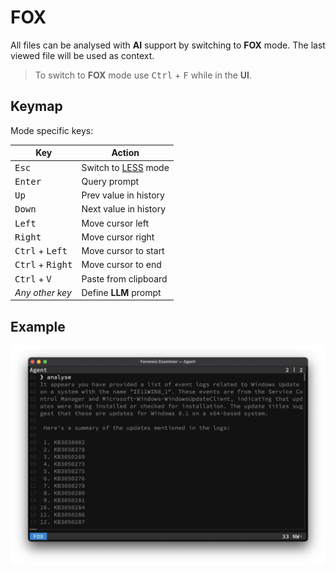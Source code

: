 # FOX
All files can be analysed with **AI** support by switching to **FOX** mode. The last viewed file will be used as context.

> To switch to **FOX** mode use <kbd>Ctrl</kbd> + <kbd>F</kbd> while in the **UI**.

## Keymap
Mode specific keys:

| Key                                | Action                         |
|------------------------------------|--------------------------------|
| <kbd>Esc</kbd>                     | Switch to [LESS](less.md) mode |
| <kbd>Enter</kbd>                   | Query prompt                   |
| <kbd>Up</kbd>                      | Prev value in history          |
| <kbd>Down</kbd>                    | Next value in history          |
| <kbd>Left</kbd>                    | Move cursor left               |
| <kbd>Right</kbd>                   | Move cursor right              |
| <kbd>Ctrl</kbd> + <kbd>Left</kbd>  | Move cursor to start           |
| <kbd>Ctrl</kbd> + <kbd>Right</kbd> | Move cursor to end             |
| <kbd>Ctrl</kbd> + <kbd>V</kbd>     | Paste from clipboard           |
| *Any other key*                    | Define **LLM** prompt          |

## Example
![](../../../images/modes/fox.png "FOX")
